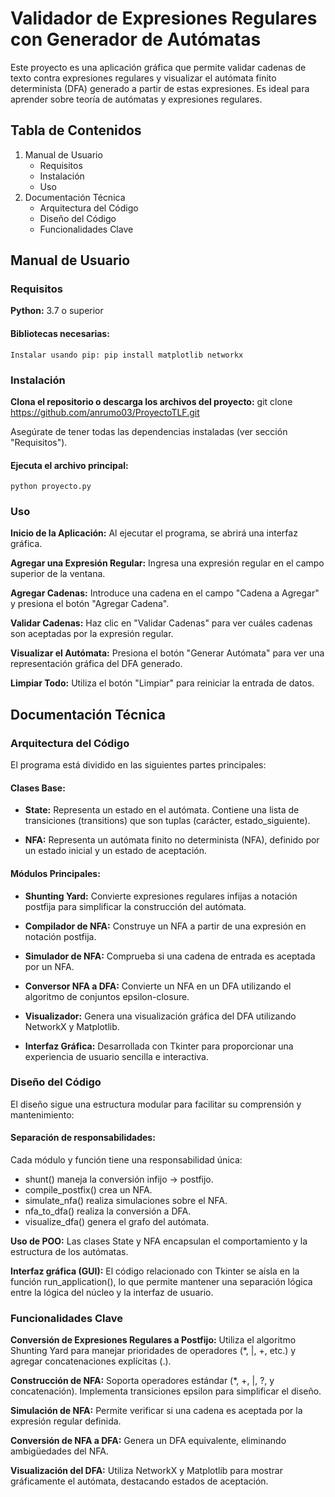 # Validador de Expresiones Regulares con Generador de Autómatas

Este proyecto es una aplicación gráfica que permite validar cadenas de texto contra expresiones regulares y visualizar el autómata finito determinista (DFA) generado a partir de estas expresiones. Es ideal para aprender sobre teoría de autómatas y expresiones regulares.

## Tabla de Contenidos

1. Manual de Usuario
    - Requisitos
    - Instalación
    - Uso
2. Documentación Técnica
    - Arquitectura del Código
    - Diseño del Código
    - Funcionalidades Clave

## Manual de Usuario

### Requisitos

**Python:** 
    3.7 o superior

#### **Bibliotecas necesarias:**
    Instalar usando pip: pip install matplotlib networkx

### Instalación

**Clona el repositorio o descarga los archivos del proyecto:**
    git clone https://github.com/anrumo03/ProyectoTLF.git

Asegúrate de tener todas las dependencias instaladas (ver sección "Requisitos").

#### **Ejecuta el archivo principal:**
    python proyecto.py

### Uso

**Inicio de la Aplicación:**
    Al ejecutar el programa, se abrirá una interfaz gráfica.

**Agregar una Expresión Regular:**
    Ingresa una expresión regular en el campo superior de la ventana.

**Agregar Cadenas:**
    Introduce una cadena en el campo "Cadena a Agregar" y presiona el botón "Agregar Cadena".

**Validar Cadenas:**
    Haz clic en "Validar Cadenas" para ver cuáles cadenas son aceptadas por la expresión regular.

**Visualizar el Autómata:**
    Presiona el botón "Generar Autómata" para ver una representación gráfica del DFA generado.

**Limpiar Todo:**
    Utiliza el botón "Limpiar" para reiniciar la entrada de datos.

## Documentación Técnica

### Arquitectura del Código

El programa está dividido en las siguientes partes principales:

#### **Clases Base:**
- **State:** Representa un estado en el autómata. Contiene una lista de transiciones (transitions) que son tuplas (carácter, estado_siguiente).

- **NFA:** Representa un autómata finito no determinista (NFA), definido por un estado inicial y un estado de aceptación.

#### **Módulos Principales:**
- **Shunting Yard:** Convierte expresiones regulares infijas a notación postfija para simplificar la construcción del autómata.

- **Compilador de NFA:** Construye un NFA a partir de una expresión en notación postfija.

- **Simulador de NFA:** Comprueba si una cadena de entrada es aceptada por un NFA.

- **Conversor NFA a DFA:** Convierte un NFA en un DFA utilizando el algoritmo de conjuntos epsilon-closure.

- **Visualizador:** Genera una visualización gráfica del DFA utilizando NetworkX y Matplotlib.

- **Interfaz Gráfica:**
    Desarrollada con Tkinter para proporcionar una experiencia de usuario sencilla e interactiva.

### Diseño del Código

El diseño sigue una estructura modular para facilitar su comprensión y mantenimiento:

#### **Separación de responsabilidades:**
Cada módulo y función tiene una responsabilidad única:

- shunt() maneja la conversión infijo → postfijo.
- compile_postfix() crea un NFA.
- simulate_nfa() realiza simulaciones sobre el NFA.
- nfa_to_dfa() realiza la conversión a DFA.
- visualize_dfa() genera el grafo del autómata.

**Uso de POO:**
    Las clases State y NFA encapsulan el comportamiento y la estructura de los autómatas.

**Interfaz gráfica (GUI):**
    El código relacionado con Tkinter se aísla en la función run_application(), lo que permite mantener una separación lógica entre la lógica del núcleo y la interfaz de usuario.

### Funcionalidades Clave

**Conversión de Expresiones Regulares a Postfijo:**
    Utiliza el algoritmo Shunting Yard para manejar prioridades de operadores (*, |, +, etc.) y agregar concatenaciones explícitas (.).

**Construcción de NFA:**
    Soporta operadores estándar (*, +, |, ?, y concatenación). Implementa transiciones epsilon para simplificar el diseño.

**Simulación de NFA:**
    Permite verificar si una cadena es aceptada por la expresión regular definida.

**Conversión de NFA a DFA:**
    Genera un DFA equivalente, eliminando ambigüedades del NFA.

**Visualización del DFA:**
    Utiliza NetworkX y Matplotlib para mostrar gráficamente el autómata, destacando estados de aceptación.